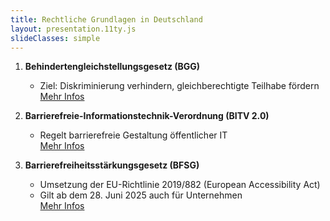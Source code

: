 ```yaml
---
title: Rechtliche Grundlagen in Deutschland
layout: presentation.11ty.js
slideClasses: simple
---
```



1. **Behindertengleichstellungsgesetz (BGG)**  
   - Ziel: Diskriminierung verhindern, gleichberechtigte Teilhabe fördern  
   [Mehr Infos](https://www.barrierefreiheit-dienstekonsolidierung.bund.de/Webs/PB/DE/gesetze-und-richtlinien/bgg/bgg-artikel.html)

2. **Barrierefreie-Informationstechnik-Verordnung (BITV 2.0)**  
   - Regelt barrierefreie Gestaltung öffentlicher IT  
   [Mehr Infos](https://www.barrierefreiheit-dienstekonsolidierung.bund.de/Webs/PB/DE/gesetze-und-richtlinien/gesetze-und-richtlinien-node.html)

3. **Barrierefreiheitsstärkungsgesetz (BFSG)**  
   - Umsetzung der EU-Richtlinie 2019/882 (European Accessibility Act)  
   - Gilt ab dem 28. Juni 2025 auch für Unternehmen  
   [Mehr Infos](https://www.aktion-mensch.de/inklusion/barrierefreiheit/barrierefreie-website/gesetzliche-pflichten)

